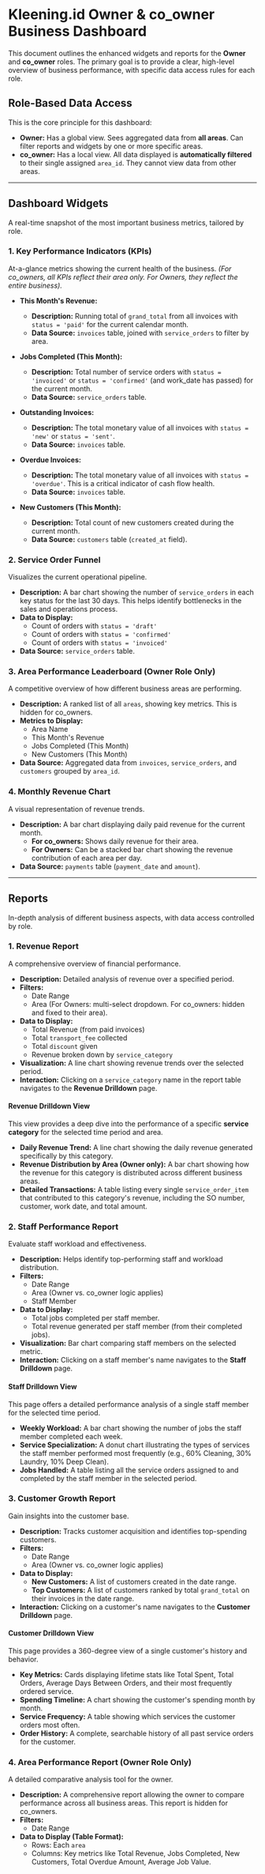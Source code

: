 # Kleening.id Owner & co_owner Business Dashboard

This document outlines the enhanced widgets and reports for the **Owner** and **co_owner** roles. The primary goal is to provide a clear, high-level overview of business performance, with specific data access rules for each role.

## Role-Based Data Access

This is the core principle for this dashboard:

*   **Owner:** Has a global view. Sees aggregated data from **all areas**. Can filter reports and widgets by one or more specific areas.
*   **co_owner:** Has a local view. All data displayed is **automatically filtered** to their single assigned `area_id`. They cannot view data from other areas.

---

## Dashboard Widgets

A real-time snapshot of the most important business metrics, tailored by role.

### 1. Key Performance Indicators (KPIs)

At-a-glance metrics showing the current health of the business.
*(For co_owners, all KPIs reflect their area only. For Owners, they reflect the entire business).*

*   **This Month's Revenue:**
    *   **Description:** Running total of `grand_total` from all invoices with `status = 'paid'` for the current calendar month.
    *   **Data Source:** `invoices` table, joined with `service_orders` to filter by area.

*   **Jobs Completed (This Month):**
    *   **Description:** Total number of service orders with `status = 'invoiced'` or `status = 'confirmed'` (and work_date has passed) for the current month.
    *   **Data Source:** `service_orders` table.

*   **Outstanding Invoices:**
    *   **Description:** The total monetary value of all invoices with `status = 'new'` or `status = 'sent'`.
    *   **Data Source:** `invoices` table.

*   **Overdue Invoices:**
    *   **Description:** The total monetary value of all invoices with `status = 'overdue'`. This is a critical indicator of cash flow health.
    *   **Data Source:** `invoices` table.

*   **New Customers (This Month):**
    *   **Description:** Total count of new customers created during the current month.
    *   **Data Source:** `customers` table (`created_at` field).

### 2. Service Order Funnel

Visualizes the current operational pipeline.

*   **Description:** A bar chart showing the number of `service_orders` in each key status for the last 30 days. This helps identify bottlenecks in the sales and operations process.
*   **Data to Display:**
    *   Count of orders with `status = 'draft'`
    *   Count of orders with `status = 'confirmed'`
    *   Count of orders with `status = 'invoiced'`
*   **Data Source:** `service_orders` table.

### 3. Area Performance Leaderboard (Owner Role Only)

A competitive overview of how different business areas are performing.

*   **Description:** A ranked list of all `areas`, showing key metrics. This is hidden for co_owners.
*   **Metrics to Display:**
    *   Area Name
    *   This Month's Revenue
    *   Jobs Completed (This Month)
    *   New Customers (This Month)
*   **Data Source:** Aggregated data from `invoices`, `service_orders`, and `customers` grouped by `area_id`.

### 4. Monthly Revenue Chart

A visual representation of revenue trends.

*   **Description:** A bar chart displaying daily paid revenue for the current month.
    *   **For co_owners:** Shows daily revenue for their area.
    *   **For Owners:** Can be a stacked bar chart showing the revenue contribution of each area per day.
*   **Data Source:** `payments` table (`payment_date` and `amount`).

---

## Reports

In-depth analysis of different business aspects, with data access controlled by role.

### 1. Revenue Report

A comprehensive overview of financial performance.

*   **Description:** Detailed analysis of revenue over a specified period.
*   **Filters:**
    *   Date Range
    *   Area (For Owners: multi-select dropdown. For co_owners: hidden and fixed to their area).
*   **Data to Display:**
    *   Total Revenue (from paid invoices)
    *   Total `transport_fee` collected
    *   Total `discount` given
    *   Revenue broken down by `service_category`
*   **Visualization:** A line chart showing revenue trends over the selected period.
*   **Interaction:** Clicking on a `service_category` name in the report table navigates to the **Revenue Drilldown** page.

#### Revenue Drilldown View

This view provides a deep dive into the performance of a specific **service category** for the selected time period and area.

*   **Daily Revenue Trend:** A line chart showing the daily revenue generated specifically by this category.
*   **Revenue Distribution by Area (Owner only):** A bar chart showing how the revenue for this category is distributed across different business areas.
*   **Detailed Transactions:** A table listing every single `service_order_item` that contributed to this category's revenue, including the SO number, customer, work date, and total amount.

### 2. Staff Performance Report

Evaluate staff workload and effectiveness.

*   **Description:** Helps identify top-performing staff and workload distribution.
*   **Filters:**
    *   Date Range
    *   Area (Owner vs. co_owner logic applies)
    *   Staff Member
*   **Data to Display:**
    *   Total jobs completed per staff member.
    *   Total revenue generated per staff member (from their completed jobs).
*   **Visualization:** Bar chart comparing staff members on the selected metric.
*   **Interaction:** Clicking on a staff member's name navigates to the **Staff Drilldown** page.

#### Staff Drilldown View

This page offers a detailed performance analysis of a single staff member for the selected time period.

*   **Weekly Workload:** A bar chart showing the number of jobs the staff member completed each week.
*   **Service Specialization:** A donut chart illustrating the types of services the staff member performed most frequently (e.g., 60% Cleaning, 30% Laundry, 10% Deep Clean).
*   **Jobs Handled:** A table listing all the service orders assigned to and completed by the staff member in the selected period.

### 3. Customer Growth Report

Gain insights into the customer base.

*   **Description:** Tracks customer acquisition and identifies top-spending customers.
*   **Filters:**
    *   Date Range
    *   Area (Owner vs. co_owner logic applies)
*   **Data to Display:**
    *   **New Customers:** A list of customers created in the date range.
    *   **Top Customers:** A list of customers ranked by total `grand_total` on their invoices in the date range.
*   **Interaction:** Clicking on a customer's name navigates to the **Customer Drilldown** page.

#### Customer Drilldown View

This page provides a 360-degree view of a single customer's history and behavior.

*   **Key Metrics:** Cards displaying lifetime stats like Total Spent, Total Orders, Average Days Between Orders, and their most frequently ordered service.
*   **Spending Timeline:** A chart showing the customer's spending month by month.
*   **Service Frequency:** A table showing which services the customer orders most often.
*   **Order History:** A complete, searchable history of all past service orders for the customer.

### 4. Area Performance Report (Owner Role Only)

A detailed comparative analysis tool for the owner.

*   **Description:** A comprehensive report allowing the owner to compare performance across all business areas. This report is hidden for co_owners.
*   **Filters:**
    *   Date Range
*   **Data to Display (Table Format):**
    *   Rows: Each `area`
    *   Columns: Key metrics like Total Revenue, Jobs Completed, New Customers, Total Overdue Amount, Average Job Value.
